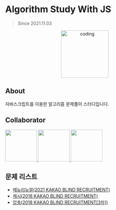 # Algorithm Study With JS

> Since 2021.11.03

<p align="center">
  <img src="https://user-images.githubusercontent.com/22045163/111120575-d9370f00-85ae-11eb-8fa3-54f47ed3caa3.png" alt="coding" width="150px" />
</p>

## About

자바스크립트를 이용한 알고리즘 문제풀이 스터디입니다.


## Collaborator

<p>
<a href="https://github.com/Serzhul">
  <img src="https://github.com/Serzhul.png" width="100">
</a>
<a href="https://github.com/healtheloper">
  <img src="https://github.com/healtheloper.png" width="100">
</a>
<a href="https://github.com/RyuJungSik">
  <img src="https://github.com/RyuJungSik.png" width="100">
</a>
</p>



## 문제 리스트

- [메뉴리뉴얼(2021 KAKAO BLIND RECRUITMENT)](https://programmers.co.kr/learn/courses/30/lessons/72411)
- [캐시(2018 KAKAO BLIND RECRUITMENT)](https://programmers.co.kr/learn/courses/30/lessons/17680)
- [압축(2018 KAKAO BLIND RECRUITMENT[3차])](https://programmers.co.kr/learn/courses/30/lessons/17684)


